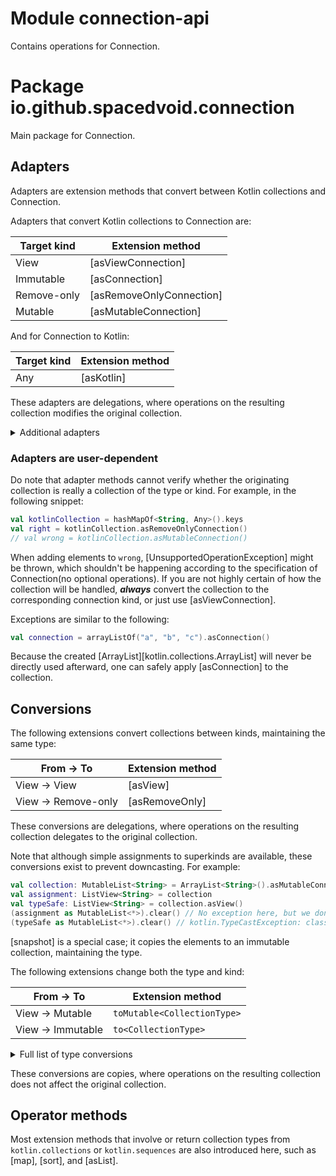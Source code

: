 # Module connection-api

Contains operations for Connection.

# Package io.github.spacedvoid.connection

Main package for Connection.

## Adapters

Adapters are extension methods that convert between Kotlin collections and Connection.

Adapters that convert Kotlin collections to Connection are:

| Target kind | Extension method         |
|-------------|--------------------------|
| View        | [asViewConnection]       |
| Immutable   | [asConnection]           |
| Remove-only | [asRemoveOnlyConnection] |
| Mutable     | [asMutableConnection]    |

And for Connection to Kotlin:

| Target kind | Extension method |
|-------------|------------------|
| Any         | [asKotlin]       |

These adapters are delegations, where operations on the resulting collection modifies the original collection.

<details>
<summary>Additional adapters</summary>

| From → To                                    | Extension method    |
|----------------------------------------------|---------------------|
| [ListView] → [java.util.SequencedCollection] | [asSequencedKotlin] |

</details>

### Adapters are user-dependent

Do note that adapter methods cannot verify whether the originating collection is really a collection of the type or kind.
For example, in the following snippet:

```kotlin
val kotlinCollection = hashMapOf<String, Any>().keys
val right = kotlinCollection.asRemoveOnlyConnection()
// val wrong = kotlinCollection.asMutableConnection() 
```

When adding elements to `wrong`, [UnsupportedOperationException] might be thrown,
which shouldn't be happening according to the specification of Connection(no optional operations).
If you are not highly certain of how the collection will be handled,
***always*** convert the collection to the corresponding connection kind, or just use [asViewConnection].

Exceptions are similar to the following:

```kotlin
val connection = arrayListOf("a", "b", "c").asConnection()
```

Because the created [ArrayList][kotlin.collections.ArrayList] will never be directly used afterward, one can safely apply [asConnection] to the collection.

## Conversions

The following extensions convert collections between kinds, maintaining the same type:

| From → To          | Extension method |
|--------------------|------------------|
| View → View        | [asView]         |
| View → Remove-only | [asRemoveOnly]   |

These conversions are delegations, where operations on the resulting collection delegates to the original collection.

Note that although simple assignments to superkinds are available, these conversions exist to prevent downcasting.
For example:

```kotlin
val collection: MutableList<String> = ArrayList<String>().asMutableConnection()
val assignment: ListView<String> = collection
val typeSafe: ListView<String> = collection.asView()
(assignment as MutableList<*>).clear() // No exception here, but we don't want this to be allowed.
(typeSafe as MutableList<*>).clear() // kotlin.TypeCastException: class ListView cannot be cast to class MutableList
```

[snapshot] is a special case; it copies the elements to an immutable collection, maintaining the type.

The following extensions change both the type and kind:

| From → To        | Extension method            |
|------------------|-----------------------------|
| View → Mutable   | `toMutable<CollectionType>` |
| View → Immutable | `to<CollectionType>`        |

<details>
<summary>Full list of type conversions</summary>

| To             | Immutable        | Mutable                 |
|----------------|------------------|-------------------------|
| [List]         | [toList]         | [toMutableList]         |
| [Set]          | [toSet]          | [toMutableSet]          |
| [SequencedSet] | [toSequencedSet] | [toMutableSequencedSet] |
| [NavigableSet] | [toNavigableSet] | [toMutableNavigableSet] |
| [SequencedMap] | [toSequencedMap] | [toMutableSequencedMap] |
| [NavigableMap] | [toNavigableMap] | [toMutableNavigableMap] |

</details>

These conversions are copies, where operations on the resulting collection does not affect the original collection.

## Operator methods

Most extension methods that involve or return collection types from `kotlin.collections` or `kotlin.sequences` are also introduced here,
such as [map], [sort], and [asList]. 
